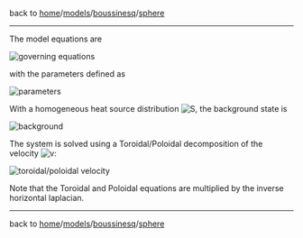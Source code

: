 back to [home](home)/[models](models)/[boussinesq](models-boussinesq)/[sphere](models-boussinesq-sphere)

---

The model equations are

![governing equations](http://mathurl.com/y85mya6f.png)

with the parameters defined as

![parameters](http://mathurl.com/y9oyuyfj.png)

With a homogeneous heat source distribution ![S](http://mathurl.com/ycuc5gxo.png), the background state is

![background](http://mathurl.com/y7y6zu5x.png)

The system is solved using a Toroidal/Poloidal decomposition of the velocity ![v](http://mathurl.com/y93memaj.png):

![toroidal/poloidal velocity](http://mathurl.com/y8dxqwtn.png)

Note that the Toroidal and Poloidal equations are multiplied by the inverse horizontal laplacian.

---

back to [home](home)/[models](models)/[boussinesq](models-boussinesq)/[sphere](models-boussinesq-sphere)
